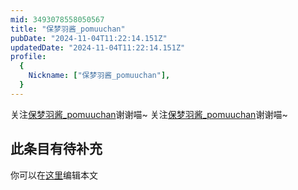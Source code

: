 ```yaml
---
mid: 3493078558050567
title: "保梦羽酱_pomuuchan"
pubDate: "2024-11-04T11:22:14.151Z"
updatedDate: "2024-11-04T11:22:14.151Z"
profile:
  {
    Nickname: ["保梦羽酱_pomuuchan"],
  }
---
```


关注[保梦羽酱_pomuuchan](https://space.bilibili.com/3493078558050567)谢谢喵~ 关注[保梦羽酱_pomuuchan](https://space.bilibili.com/3493078558050567)谢谢喵~

## 此条目有待补充
你可以在[这里](https://github.com/Yuhanawa/VTuber.ICU-Content/edit/master/v/保梦羽酱_pomuuchan/index.md)编辑本文
